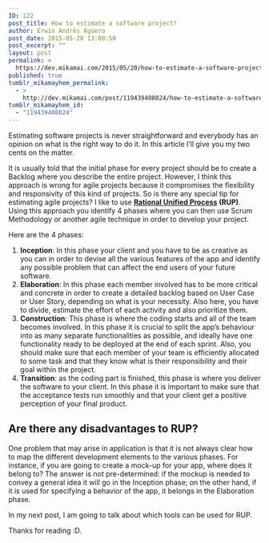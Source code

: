 ```yaml
---
ID: 122
post_title: How to estimate a software project?
author: Erwin Andrés Agüero
post_date: 2015-05-20 13:00:50
post_excerpt: ""
layout: post
permalink: >
  https://dev.mikamai.com/2015/05/20/how-to-estimate-a-software-project/
published: true
tumblr_mikamayhem_permalink:
  - >
    http://dev.mikamai.com/post/119439408024/how-to-estimate-a-software-project
tumblr_mikamayhem_id:
  - "119439408024"
---
```

<p>Estimating software projects is never straightforward and everybody has an opinion on what is the right way to do it. In this article I&rsquo;ll give you my two cents on the matter.</p><p>It is usually told that the initial phase for every project should be to create a Backlog where you describe the entire project. However, I think this approach is wrong for agile projects because it compromises the flexibility and responsivity of this kind of projects. So is there any special tip for estimating agile projects? I like to use <b><a href="http://en.wikipedia.org/wiki/Rational_Unified_Process">Rational Unified Process</a> (RUP)</b>. Using this approach you identify 4 phases where you can then use Scrum Methodology or another agile technique in order to develop your project. </p><p>Here are the 4 phases:</p><ol><li><b>Inception</b>: In this phase your client and you have to be as creative as you can in order to devise all the various features of the app and identify any possible problem that can affect the end users of your future software.<br /></li><li><b>Elaboration</b>: In this phase each member involved has to be more critical and concrete in order to create a detailed backlog based on User Case or User Story, depending on what is your necessity. Also here, you have to divide, estimate the effort of each activity and also prioritize them.<br /></li><li><b>Construction</b>: This phase is where the coding starts and all of the team becomes involved. In this phase it is crucial to split the app&rsquo;s behaviour into as many separate functionalities as possible, and ideally have one functionality ready to be deployed at the end of each sprint. Also, you should make sure that each member of your team is efficiently allocated to some task and that they know what is their responsibility and their goal within the project.</li><li><b>Transition</b>: as the coding part is finished, this phase is where you deliver the software to your client. In this phase it is important to make sure that the acceptance tests run smoothly and that your client get a positive perception of your final product.</li></ol><h2><b>Are there any disadvantages to RUP? </b></h2><p>One problem that may arise in application is that it is not always clear how to map the different development elements to the various phases. For instance, if you are going to create a mock-up for your app, where does it belong to? The answer is not pre-determined: if the mockup is needed to convey a general idea it will go in the Inception phase; on the other hand, if it is used for specifying a behavior of the app, it belongs in the Elaboration phase.</p><p>In my next post, I am going to talk about which tools can be used for RUP. <br /></p><p>Thanks for reading :D. </p>